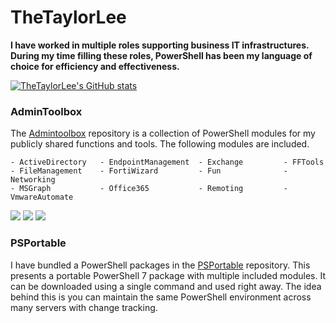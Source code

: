 # TheTaylorLee
**I have worked in multiple roles supporting business IT infrastructures. During my time filling these roles, PowerShell has been my language of choice for efficiency and effectiveness.**

[![TheTaylorLee's GitHub stats](https://github-readme-stats.vercel.app/api?username=thetaylorlee&count_private=true&show_icons=true&theme=react&hide_border=true&disable_animations=false&include_all_commits=true)](https://github.com/thetaylorlee)


### AdminToolbox
The [Admintoolbox](https://github.com/TheTaylorLee/AdminToolbox) repository is a collection of PowerShell modules for my publicly shared functions and tools. The following modules are included.
```
- ActiveDirectory   - EndpointManagement  - Exchange         - FFTools 
- FileManagement    - FortiWizard         - Fun              - Networking
- MSGraph           - Office365           - Remoting         - VmwareAutomate
```

<p align="Left">
<a href="https://img.shields.io/github/workflow/status/thetaylorlee/admintoolbox/.github/workflows/PS_Gallery_Pipeline.yml?branch=master"><img src="https://img.shields.io/github/actions/workflow/status/TheTaylorLee/AdminToolbox/PS_Gallery_Pipeline.yml?branch=master&label=PSGallery%20Publsh&logo=Github"></a>
<a href="https://img.shields.io/github/actions/workflow/status/thetaylorlee/admintoolbox/.github/workflows/Update_Docs.yml?branch=master
"><img src="https://img.shields.io/github/actions/workflow/status/TheTaylorLee/AdminToolbox/Update_Docs.yml?branch=master&label=PSGallery%20Publsh&logo=Github"></a>
<a href="https://github.com/TheTaylorLee/AdminToolbox/issues?q=is%3Aopen+is%3Aissue"><img src ="https://img.shields.io/github/issues-raw/thetaylorlee/admintoolbox"></a>
</p>

### PSPortable
I have bundled a PowerShell packages in the [PSPortable](https://github.com/TheTaylorLee/PSPortable) repository. This presents a portable PowerShell 7 package with multiple included modules. It can be downloaded using a single command and used right away. The idea behind this is you can maintain the same PowerShell environment across many servers with change tracking.

<!--
https://github.com/anuraghazra/github-readme-stats
-->
